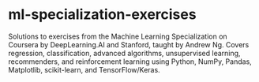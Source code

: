 # ml-specialization-exercises
Solutions to exercises from the Machine Learning Specialization on Coursera by DeepLearning.AI and Stanford, taught by Andrew Ng. Covers regression, classification, advanced algorithms, unsupervised learning, recommenders, and reinforcement learning using Python, NumPy, Pandas, Matplotlib, scikit-learn, and TensorFlow/Keras.
